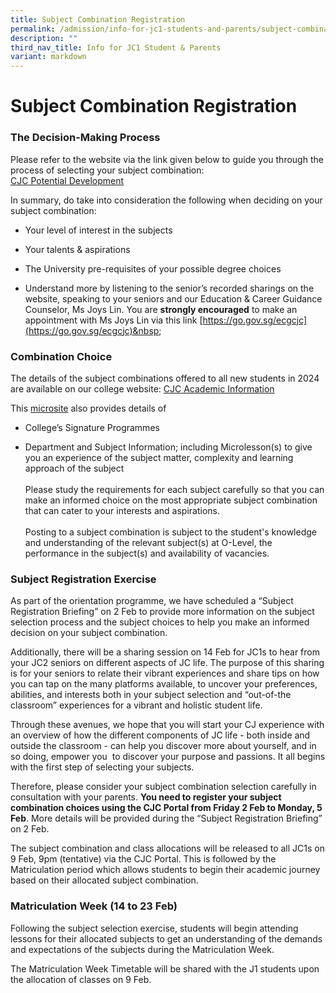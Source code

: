 ```yaml
---
title: Subject Combination Registration
permalink: /admission/info-for-jc1-students-and-parents/subject-combination-registration/
description: ""
third_nav_title: Info for JC1 Student & Parents
variant: markdown
---
```

# Subject Combination Registration

### The Decision-Making Process

Please refer to the website via the link given below to guide you through the process of selecting your subject combination: 
<br>
[CJC Potential Development](https://go.gov.sg/jc1-subj-select)&nbsp;

In summary, do take into consideration the following when deciding on your subject combination:

*   Your level of interest in the subjects
    
*   Your talents &amp; aspirations
    
*   The University pre-requisites of your possible degree choices
    
*   Understand more by listening to the senior’s recorded sharings on the website, speaking to your seniors and our Education &amp; Career Guidance Counselor, Ms Joys Lin. You are **strongly encouraged** to make an appointment with Ms Joys Lin via this link [https://go.gov.sg/ecgcjc](https://go.gov.sg/ecgcjc)&nbsp;&nbsp;


### Combination Choice

The details of the subject combinations offered to all new students in 2024 are available on our college website: [CJC Academic Information](https://go.gov.sg/cjc-subject-combinations-2024)&nbsp;

  

This [microsite](https://go.gov.sg/cjc-oh-microsite) also provides details of

*   College’s Signature Programmes
    
*   Department and Subject Information; including Microlesson(s) to give you an experience of the subject matter, complexity and learning approach of the subject&nbsp;
<br><br>
Please study the requirements for each subject carefully so that you can make an informed choice on the most appropriate subject combination that can cater to your interests and aspirations.
<br><br>
Posting to a subject combination is subject to the student's knowledge and understanding of the relevant subject(s) at O-Level, the performance in the subject(s) and availability of vacancies.&nbsp;  

### Subject Registration Exercise

As part of the orientation programme, we have scheduled a “Subject Registration Briefing” on 2 Feb to provide more information on the subject selection process and the subject choices to help you make an informed decision on your subject combination.

  

Additionally, there will be a sharing session on 14 Feb for JC1s to hear from your JC2 seniors on different aspects of JC life. The purpose of this sharing is for your seniors to relate their vibrant experiences and share tips on how you can tap on the many platforms available, to uncover your preferences, abilities, and interests both in your subject selection and “out-of-the classroom” experiences for a vibrant and holistic student life.&nbsp;

  

Through these avenues, we hope that you will start your CJ experience with an overview of how the different components of JC life - both inside and outside the classroom - can help you discover more about yourself, and in so doing, empower you&nbsp; to discover your purpose and passions. It all begins with the first step of selecting your subjects.

  

Therefore, please consider your subject combination selection carefully in consultation with your parents. **You need to register your subject combination choices using the CJC Portal from Friday 2 Feb to Monday, 5 Feb**. More details will be provided during the “Subject Registration Briefing” on 2 Feb.

  

The subject combination and class allocations will be released to all JC1s on 9 Feb, 9pm (tentative) via the CJC Portal. This is followed by the Matriculation period which allows students to begin their academic journey based on their allocated subject combination.&nbsp;
  

### Matriculation Week (14 to 23 Feb)

Following the subject selection exercise, students will begin attending lessons for their allocated subjects to get an understanding of the demands and expectations of the subjects during the Matriculation Week.&nbsp;

  

The Matriculation Week Timetable will be shared with the J1 students upon the allocation of classes on 9 Feb.